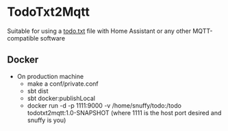# TodoTxt2Mqtt

Suitable for using a [todo.txt](https://github.com/todotxt/todo.txt) file with Home Assistant or any other MQTT-compatible software

## Docker
- On production machine
    - make a conf/private.conf
    - sbt dist
    - sbt docker:publishLocal
    - docker run -d -p 1111:9000 -v /home/snuffy/todo:/todo todotxt2mqtt:1.0-SNAPSHOT (where 1111 is the host port desired and snuffy is you)